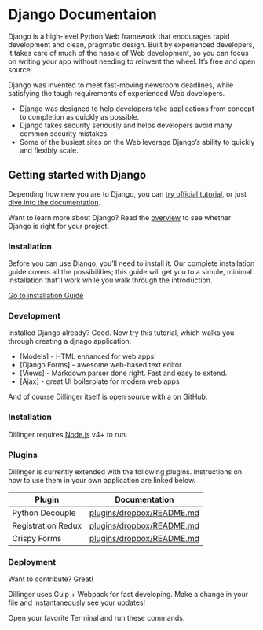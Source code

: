 # Django Documentaion
Django is a high-level Python Web framework that encourages rapid development and clean, pragmatic design. Built by experienced developers, it takes care of much of the hassle of Web development, so you can focus on writing your app without needing to reinvent the wheel. It’s free and open source.

Django was invented to meet fast-moving newsroom deadlines, while satisfying the tough requirements of experienced Web developers.

  - Django was designed to help developers take applications from concept to completion as quickly as possible.
  - Django takes security seriously and helps developers avoid many common security mistakes.
  - Some of the busiest sites on the Web leverage Django’s ability to quickly and flexibly scale.

## Getting started with Django
Depending how new you are to Django, you can [try official tutorial](https://docs.djangoproject.com/en/stable/intro/tutorial01/), or just [dive into the documentation](https://docs.djangoproject.com/).

Want to learn more about Django? Read the [overview](https://www.djangoproject.com/start/overview/) to see whether Django is right for your project.

### Installation
Before you can use Django, you’ll need to install it. Our complete installation guide covers all the possibilities; this guide will get you to a simple, minimal installation that’ll work while you walk through the introduction.

[Go to installation Guide](https://docs.djangoproject.com)

### Development

Installed Django already? Good. Now try this tutorial, which walks you through creating a djnago application:

* [Models] - HTML enhanced for web apps!
* [Django Forms] - awesome web-based text editor
* [Views] - Markdown parser done right. Fast and easy to extend.
* [Ajax] - great UI boilerplate for modern web apps

And of course Dillinger itself is open source with a on GitHub.

### Installation

Dillinger requires [Node.js](https://nodejs.org/) v4+ to run.

### Plugins

Dillinger is currently extended with the following plugins. Instructions on how to use them in your own application are linked below.


| Plugin | Documentation |
|--------|---------------|
|  Python Decouple      |  [plugins/dropbox/README.md](https://github.com/joemccann/dillinger/blob/master/KUBERNETES.md) |
|  Registration Redux     |  [plugins/dropbox/README.md](https://github.com/joemccann/dillinger/blob/master/KUBERNETES.md) |
|  Crispy Forms      |  [plugins/dropbox/README.md](https://github.com/joemccann/dillinger/blob/master/KUBERNETES.md) |

### Deployment

Want to contribute? Great!

Dillinger uses Gulp + Webpack for fast developing.
Make a change in your file and instantaneously see your updates!

Open your favorite Terminal and run these commands.


